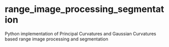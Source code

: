 # range_image_processing_segmentation
Python implementation of Principal Curvatures and Gaussian Curvatures based range image processing and segmentation
